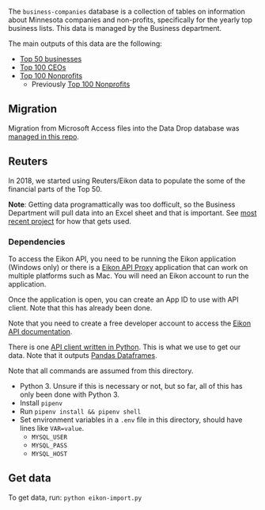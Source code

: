 The `business-companies` database is a collection of tables on information about Minnesota companies and non-profits, specifically for the yearly top business lists. This data is managed by the Business department.

The main outputs of this data are the following:

* [Top 50 businesses](http://apps.startribune.com/top_100_business/revenueView.php)
* [Top 100 CEOs](http://apps.startribune.com/top_100_exec_comp/topCeoView.php)
* [Top 100 Nonprofits](http://www.startribune.com/nonprofit-100/460547793/)
  * Previously [Top 100 Nonprofits](http://apps.startribune.com/top_100_nonprofits/revenueView.php)

## Migration

Migration from Microsoft Access files into the Data Drop database was [managed in this repo](https://github.com/MinneapolisStarTribune/newsroom-migrations).

## Reuters

In 2018, we started using Reuters/Eikon data to populate the some of the financial parts of the Top 50.

**Note**: Getting data programattically was too dofficult, so the Business Department will pull data into an Excel sheet and that is important.  See [most recent project](https://github.com/striblab/2019-business-strib-50) for how that gets used.

### Dependencies

To access the Eikon API, you need to be running the Eikon application (Windows only) or there is a [Eikon API Proxy](https://developers.thomsonreuters.com/eikon-data-apis/downloads) application that can work on multiple platforms such as Mac. You will need an Eikon account to run the application.

Once the application is open, you can create an App ID to use with API client. Note that this has already been done.

Note that you need to create a free developer account to access the [Eikon API documentation](https://developers.thomsonreuters.com/eikon-data-apis).

There is one [API client written in Python](https://pypi.python.org/pypi/eikon). This is what we use to get our data. Note that it outputs [Pandas Dataframes](https://pandas.pydata.org/pandas-docs/stable/dsintro.html#dataframe).

Note that all commands are assumed from this directory.

* Python 3. Unsure if this is necessary or not, but so far, all of this has only been done with Python 3.
* Install `pipenv`
* Run `pipenv install && pipenv shell`
* Set environment variables in a `.env` file in this directory, should have lines like `VAR=value`.
  * `MYSQL_USER`
  * `MYSQL_PASS`
  * `MYSQL_HOST`

## Get data

To get data, run: `python eikon-import.py`

